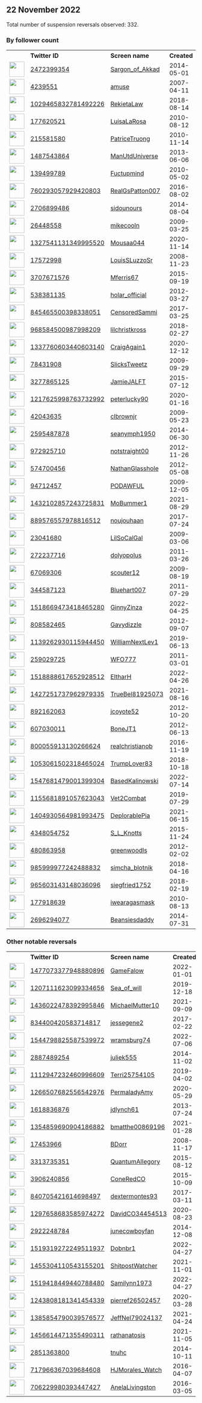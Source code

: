
## 22 November 2022
Total number of suspension reversals observed: 332.

### By follower count
<table><tr><th></th><th align="left">Twitter ID</th><th align="left">Screen name</th>
<th align="left">Created</th><th align="left">Status</th><th align="left">Suspended</th><th align="left">Followers</th>
<tr><td><a href="https://pbs.twimg.com/profile_images/1595030213989203968/scjFn0RN_normal.jpg"><img src="https://pbs.twimg.com/profile_images/1595030213989203968/scjFn0RN_normal.jpg" width="40px" height="40px" align="center"/></a></td><td><a href="https://twitter.com/intent/user?user_id=2472399354">2472399354</a></td><td><a href="https://twitter.com/Sargon_of_Akkad">Sargon_of_Akkad</a></td><td>2014-05-01</td><td align="center"></td><td></td><td>320239</td></tr>
<tr><td><a href="https://pbs.twimg.com/profile_images/1621897638328008709/qK4vDITA_normal.jpg"><img src="https://pbs.twimg.com/profile_images/1621897638328008709/qK4vDITA_normal.jpg" width="40px" height="40px" align="center"/></a></td><td><a href="https://twitter.com/intent/user?user_id=4239551">4239551</a></td><td><a href="https://twitter.com/amuse">amuse</a></td><td>2007-04-11</td><td align="center"></td><td></td><td>250469</td></tr>
<tr><td><a href="https://pbs.twimg.com/profile_images/1121831830586568704/qLp2jM8U_normal.png"><img src="https://pbs.twimg.com/profile_images/1121831830586568704/qLp2jM8U_normal.png" width="40px" height="40px" align="center"/></a></td><td><a href="https://twitter.com/intent/user?user_id=1029465832781492226">1029465832781492226</a></td><td><a href="https://twitter.com/RekietaLaw">RekietaLaw</a></td><td>2018-08-14</td><td align="center"></td><td>2022-09-27</td><td>154028</td></tr>
<tr><td><a href="https://pbs.twimg.com/profile_images/1675288265295818752/wOHBCIPS_normal.jpg"><img src="https://pbs.twimg.com/profile_images/1675288265295818752/wOHBCIPS_normal.jpg" width="40px" height="40px" align="center"/></a></td><td><a href="https://twitter.com/intent/user?user_id=177620521">177620521</a></td><td><a href="https://twitter.com/LuisaLaRosa">LuisaLaRosa</a></td><td>2010-08-12</td><td align="center"></td><td>2022-11-15</td><td>128959</td></tr>
<tr><td><a href="https://pbs.twimg.com/profile_images/1593490349565034497/utKJ1jpA_normal.jpg"><img src="https://pbs.twimg.com/profile_images/1593490349565034497/utKJ1jpA_normal.jpg" width="40px" height="40px" align="center"/></a></td><td><a href="https://twitter.com/intent/user?user_id=215581580">215581580</a></td><td><a href="https://twitter.com/PatriceTruong">PatriceTruong</a></td><td>2010-11-14</td><td align="center"></td><td>2022-09-24</td><td>121521</td></tr>
<tr><td><a href="https://pbs.twimg.com/profile_images/521738497267617792/YkkdL88s_normal.jpeg"><img src="https://pbs.twimg.com/profile_images/521738497267617792/YkkdL88s_normal.jpeg" width="40px" height="40px" align="center"/></a></td><td><a href="https://twitter.com/intent/user?user_id=1487543864">1487543864</a></td><td><a href="https://twitter.com/ManUtdUniverse">ManUtdUniverse</a></td><td>2013-06-06</td><td align="center"></td><td></td><td>85944</td></tr>
<tr><td><a href="https://pbs.twimg.com/profile_images/1039026443618058245/wHnHI7mV_normal.jpg"><img src="https://pbs.twimg.com/profile_images/1039026443618058245/wHnHI7mV_normal.jpg" width="40px" height="40px" align="center"/></a></td><td><a href="https://twitter.com/intent/user?user_id=139499789">139499789</a></td><td><a href="https://twitter.com/Fuctupmind">Fuctupmind</a></td><td>2010-05-02</td><td align="center"></td><td></td><td>44408</td></tr>
<tr><td><a href="https://pbs.twimg.com/profile_images/851239689705189376/sdcAYTFK_normal.jpg"><img src="https://pbs.twimg.com/profile_images/851239689705189376/sdcAYTFK_normal.jpg" width="40px" height="40px" align="center"/></a></td><td><a href="https://twitter.com/intent/user?user_id=760293057929420803">760293057929420803</a></td><td><a href="https://twitter.com/RealGsPatton007">RealGsPatton007</a></td><td>2016-08-02</td><td align="center"></td><td></td><td>30038</td></tr>
<tr><td><a href="https://pbs.twimg.com/profile_images/1320653928690843648/Ff63HRcU_normal.jpg"><img src="https://pbs.twimg.com/profile_images/1320653928690843648/Ff63HRcU_normal.jpg" width="40px" height="40px" align="center"/></a></td><td><a href="https://twitter.com/intent/user?user_id=2706899486">2706899486</a></td><td><a href="https://twitter.com/sidounours">sidounours</a></td><td>2014-08-04</td><td align="center"></td><td></td><td>27908</td></tr>
<tr><td><a href="https://pbs.twimg.com/profile_images/1677246548353204225/OivMmSv8_normal.jpg"><img src="https://pbs.twimg.com/profile_images/1677246548353204225/OivMmSv8_normal.jpg" width="40px" height="40px" align="center"/></a></td><td><a href="https://twitter.com/intent/user?user_id=26448558">26448558</a></td><td><a href="https://twitter.com/mikecooln">mikecooln</a></td><td>2009-03-25</td><td align="center"></td><td></td><td>18260</td></tr>
<tr><td><a href="https://pbs.twimg.com/profile_images/1595875745364164609/TdKa3rgj_normal.jpg"><img src="https://pbs.twimg.com/profile_images/1595875745364164609/TdKa3rgj_normal.jpg" width="40px" height="40px" align="center"/></a></td><td><a href="https://twitter.com/intent/user?user_id=1327541131349995520">1327541131349995520</a></td><td><a href="https://twitter.com/Mousaa044">Mousaa044</a></td><td>2020-11-14</td><td align="center"></td><td>2022-11-19</td><td>16401</td></tr>
<tr><td><a href="https://pbs.twimg.com/profile_images/1656286881489756163/nEDMIQnn_normal.jpg"><img src="https://pbs.twimg.com/profile_images/1656286881489756163/nEDMIQnn_normal.jpg" width="40px" height="40px" align="center"/></a></td><td><a href="https://twitter.com/intent/user?user_id=17572998">17572998</a></td><td><a href="https://twitter.com/LouisSLuzzoSr">LouisSLuzzoSr</a></td><td>2008-11-23</td><td align="center"></td><td></td><td>15569</td></tr>
<tr><td><a href="https://pbs.twimg.com/profile_images/707610717151694848/D2_0Xu_w_normal.jpg"><img src="https://pbs.twimg.com/profile_images/707610717151694848/D2_0Xu_w_normal.jpg" width="40px" height="40px" align="center"/></a></td><td><a href="https://twitter.com/intent/user?user_id=3707671576">3707671576</a></td><td><a href="https://twitter.com/Mferris67">Mferris67</a></td><td>2015-09-19</td><td align="center"></td><td>2022-10-29</td><td>13157</td></tr>
<tr><td><a href="https://pbs.twimg.com/profile_images/1639851881965993985/SX8B7PUP_normal.jpg"><img src="https://pbs.twimg.com/profile_images/1639851881965993985/SX8B7PUP_normal.jpg" width="40px" height="40px" align="center"/></a></td><td><a href="https://twitter.com/intent/user?user_id=538381135">538381135</a></td><td><a href="https://twitter.com/holar_official">holar_official</a></td><td>2012-03-27</td><td align="center">🚫</td><td>2022-04-14</td><td>11466</td></tr>
<tr><td><a href="https://pbs.twimg.com/profile_images/1595452557656203268/zs5WPYHH_normal.jpg"><img src="https://pbs.twimg.com/profile_images/1595452557656203268/zs5WPYHH_normal.jpg" width="40px" height="40px" align="center"/></a></td><td><a href="https://twitter.com/intent/user?user_id=845465500398338051">845465500398338051</a></td><td><a href="https://twitter.com/CensoredSammi">CensoredSammi</a></td><td>2017-03-25</td><td align="center"></td><td></td><td>11419</td></tr>
<tr><td><a href="https://pbs.twimg.com/profile_images/1490532125547900929/YqqvRJvN_normal.jpg"><img src="https://pbs.twimg.com/profile_images/1490532125547900929/YqqvRJvN_normal.jpg" width="40px" height="40px" align="center"/></a></td><td><a href="https://twitter.com/intent/user?user_id=968584500987998209">968584500987998209</a></td><td><a href="https://twitter.com/lilchristkross">lilchristkross</a></td><td>2018-02-27</td><td align="center">🚫</td><td>2022-10-26</td><td>10760</td></tr>
<tr><td><a href="https://pbs.twimg.com/profile_images/1616505081288953861/cmtabXKG_normal.jpg"><img src="https://pbs.twimg.com/profile_images/1616505081288953861/cmtabXKG_normal.jpg" width="40px" height="40px" align="center"/></a></td><td><a href="https://twitter.com/intent/user?user_id=1337760603440603140">1337760603440603140</a></td><td><a href="https://twitter.com/CraigAgain1">CraigAgain1</a></td><td>2020-12-12</td><td align="center">👋</td><td>2022-10-29</td><td>9848</td></tr>
<tr><td><a href="https://pbs.twimg.com/profile_images/959587979684540423/1M7_pcAA_normal.jpg"><img src="https://pbs.twimg.com/profile_images/959587979684540423/1M7_pcAA_normal.jpg" width="40px" height="40px" align="center"/></a></td><td><a href="https://twitter.com/intent/user?user_id=78431908">78431908</a></td><td><a href="https://twitter.com/SlicksTweetz">SlicksTweetz</a></td><td>2009-09-29</td><td align="center">🚫</td><td></td><td>8849</td></tr>
<tr><td><a href="https://pbs.twimg.com/profile_images/1141759873580982274/YUSlDHHU_normal.jpg"><img src="https://pbs.twimg.com/profile_images/1141759873580982274/YUSlDHHU_normal.jpg" width="40px" height="40px" align="center"/></a></td><td><a href="https://twitter.com/intent/user?user_id=3277865125">3277865125</a></td><td><a href="https://twitter.com/JamieJALFT">JamieJALFT</a></td><td>2015-07-12</td><td align="center"></td><td></td><td>8809</td></tr>
<tr><td><a href="https://pbs.twimg.com/profile_images/1266134696368447492/69SDy3gQ_normal.jpg"><img src="https://pbs.twimg.com/profile_images/1266134696368447492/69SDy3gQ_normal.jpg" width="40px" height="40px" align="center"/></a></td><td><a href="https://twitter.com/intent/user?user_id=1217625998763732992">1217625998763732992</a></td><td><a href="https://twitter.com/peterlucky90">peterlucky90</a></td><td>2020-01-16</td><td align="center"></td><td>2022-10-29</td><td>7141</td></tr>
<tr><td><a href="https://pbs.twimg.com/profile_images/992577632431722498/lKwsV6AE_normal.jpg"><img src="https://pbs.twimg.com/profile_images/992577632431722498/lKwsV6AE_normal.jpg" width="40px" height="40px" align="center"/></a></td><td><a href="https://twitter.com/intent/user?user_id=42043635">42043635</a></td><td><a href="https://twitter.com/clbrownjr">clbrownjr</a></td><td>2009-05-23</td><td align="center"></td><td>2022-10-29</td><td>6654</td></tr>
<tr><td><a href="https://abs.twimg.com/sticky/default_profile_images/default_profile_normal.png"><img src="https://abs.twimg.com/sticky/default_profile_images/default_profile_normal.png" width="40px" height="40px" align="center"/></a></td><td><a href="https://twitter.com/intent/user?user_id=2595487878">2595487878</a></td><td><a href="https://twitter.com/seanymph1950">seanymph1950</a></td><td>2014-06-30</td><td align="center"></td><td></td><td>5996</td></tr>
<tr><td><a href="https://pbs.twimg.com/profile_images/1210906524589154304/gjHFyvdS_normal.jpg"><img src="https://pbs.twimg.com/profile_images/1210906524589154304/gjHFyvdS_normal.jpg" width="40px" height="40px" align="center"/></a></td><td><a href="https://twitter.com/intent/user?user_id=972925710">972925710</a></td><td><a href="https://twitter.com/notstraight00">notstraight00</a></td><td>2012-11-26</td><td align="center"></td><td></td><td>5856</td></tr>
<tr><td><a href="https://pbs.twimg.com/profile_images/1634741999055122434/LyiI7c1Z_normal.jpg"><img src="https://pbs.twimg.com/profile_images/1634741999055122434/LyiI7c1Z_normal.jpg" width="40px" height="40px" align="center"/></a></td><td><a href="https://twitter.com/intent/user?user_id=574700456">574700456</a></td><td><a href="https://twitter.com/NathanGlasshole">NathanGlasshole</a></td><td>2012-05-08</td><td align="center"></td><td>2022-05-04</td><td>5780</td></tr>
<tr><td><a href="https://pbs.twimg.com/profile_images/1593998249756696578/nxaElIUj_normal.jpg"><img src="https://pbs.twimg.com/profile_images/1593998249756696578/nxaElIUj_normal.jpg" width="40px" height="40px" align="center"/></a></td><td><a href="https://twitter.com/intent/user?user_id=94712457">94712457</a></td><td><a href="https://twitter.com/PODAWFUL">PODAWFUL</a></td><td>2009-12-05</td><td align="center">🚫</td><td>2022-11-22</td><td>5684</td></tr>
<tr><td><a href="https://pbs.twimg.com/profile_images/1600999500918640640/TO6AmqhP_normal.jpg"><img src="https://pbs.twimg.com/profile_images/1600999500918640640/TO6AmqhP_normal.jpg" width="40px" height="40px" align="center"/></a></td><td><a href="https://twitter.com/intent/user?user_id=1432102857243725831">1432102857243725831</a></td><td><a href="https://twitter.com/MoBummer1">MoBummer1</a></td><td>2021-08-29</td><td align="center"></td><td>2022-09-15</td><td>4971</td></tr>
<tr><td><a href="https://pbs.twimg.com/profile_images/1503673133944946688/97p_Kuy3_normal.jpg"><img src="https://pbs.twimg.com/profile_images/1503673133944946688/97p_Kuy3_normal.jpg" width="40px" height="40px" align="center"/></a></td><td><a href="https://twitter.com/intent/user?user_id=889576557978816512">889576557978816512</a></td><td><a href="https://twitter.com/noujouhaan">noujouhaan</a></td><td>2017-07-24</td><td align="center"></td><td>2022-11-18</td><td>4633</td></tr>
<tr><td><a href="https://pbs.twimg.com/profile_images/1347944027723767810/XiCwNMWP_normal.jpg"><img src="https://pbs.twimg.com/profile_images/1347944027723767810/XiCwNMWP_normal.jpg" width="40px" height="40px" align="center"/></a></td><td><a href="https://twitter.com/intent/user?user_id=23041680">23041680</a></td><td><a href="https://twitter.com/LilSoCalGal">LilSoCalGal</a></td><td>2009-03-06</td><td align="center"></td><td>2022-10-29</td><td>4632</td></tr>
<tr><td><a href="https://pbs.twimg.com/profile_images/1281781584522182657/9kHOpWvE_normal.jpg"><img src="https://pbs.twimg.com/profile_images/1281781584522182657/9kHOpWvE_normal.jpg" width="40px" height="40px" align="center"/></a></td><td><a href="https://twitter.com/intent/user?user_id=272237716">272237716</a></td><td><a href="https://twitter.com/dolyopolus">dolyopolus</a></td><td>2011-03-26</td><td align="center"></td><td></td><td>4584</td></tr>
<tr><td><a href="https://pbs.twimg.com/profile_images/1595076753214656514/dO92DXJy_normal.jpg"><img src="https://pbs.twimg.com/profile_images/1595076753214656514/dO92DXJy_normal.jpg" width="40px" height="40px" align="center"/></a></td><td><a href="https://twitter.com/intent/user?user_id=67069306">67069306</a></td><td><a href="https://twitter.com/scouter12">scouter12</a></td><td>2009-08-19</td><td align="center"></td><td></td><td>4346</td></tr>
<tr><td><a href="https://pbs.twimg.com/profile_images/1643543910826881025/Kc3QjTD4_normal.jpg"><img src="https://pbs.twimg.com/profile_images/1643543910826881025/Kc3QjTD4_normal.jpg" width="40px" height="40px" align="center"/></a></td><td><a href="https://twitter.com/intent/user?user_id=344587123">344587123</a></td><td><a href="https://twitter.com/Bluehart007">Bluehart007</a></td><td>2011-07-29</td><td align="center"></td><td></td><td>3980</td></tr>
<tr><td><a href="https://pbs.twimg.com/profile_images/1532911477866258432/5j-ww-bD_normal.jpg"><img src="https://pbs.twimg.com/profile_images/1532911477866258432/5j-ww-bD_normal.jpg" width="40px" height="40px" align="center"/></a></td><td><a href="https://twitter.com/intent/user?user_id=1518669473418465280">1518669473418465280</a></td><td><a href="https://twitter.com/GinnyZinza">GinnyZinza</a></td><td>2022-04-25</td><td align="center"></td><td>2022-10-20</td><td>3849</td></tr>
<tr><td><a href="https://pbs.twimg.com/profile_images/1595395772698300416/OdrriCEZ_normal.jpg"><img src="https://pbs.twimg.com/profile_images/1595395772698300416/OdrriCEZ_normal.jpg" width="40px" height="40px" align="center"/></a></td><td><a href="https://twitter.com/intent/user?user_id=808582465">808582465</a></td><td><a href="https://twitter.com/Gavydizzle">Gavydizzle</a></td><td>2012-09-07</td><td align="center"></td><td></td><td>3807</td></tr>
<tr><td><a href="https://pbs.twimg.com/profile_images/1139263139604602880/8STwpa3x_normal.jpg"><img src="https://pbs.twimg.com/profile_images/1139263139604602880/8STwpa3x_normal.jpg" width="40px" height="40px" align="center"/></a></td><td><a href="https://twitter.com/intent/user?user_id=1139262930115944450">1139262930115944450</a></td><td><a href="https://twitter.com/WilliamNextLev1">WilliamNextLev1</a></td><td>2019-06-13</td><td align="center"></td><td></td><td>3619</td></tr>
<tr><td><a href="https://pbs.twimg.com/profile_images/990333571817771008/DyPnQgyG_normal.jpg"><img src="https://pbs.twimg.com/profile_images/990333571817771008/DyPnQgyG_normal.jpg" width="40px" height="40px" align="center"/></a></td><td><a href="https://twitter.com/intent/user?user_id=259029725">259029725</a></td><td><a href="https://twitter.com/WFO777">WFO777</a></td><td>2011-03-01</td><td align="center"></td><td></td><td>3511</td></tr>
<tr><td><a href="https://pbs.twimg.com/profile_images/1634681945320824834/0RSoD4Um_normal.jpg"><img src="https://pbs.twimg.com/profile_images/1634681945320824834/0RSoD4Um_normal.jpg" width="40px" height="40px" align="center"/></a></td><td><a href="https://twitter.com/intent/user?user_id=1518888617652928512">1518888617652928512</a></td><td><a href="https://twitter.com/EltharH">EltharH</a></td><td>2022-04-26</td><td align="center"></td><td>2022-10-19</td><td>3328</td></tr>
<tr><td><a href="https://pbs.twimg.com/profile_images/1514714982008643586/-HdrKwAc_normal.jpg"><img src="https://pbs.twimg.com/profile_images/1514714982008643586/-HdrKwAc_normal.jpg" width="40px" height="40px" align="center"/></a></td><td><a href="https://twitter.com/intent/user?user_id=1427251737962979335">1427251737962979335</a></td><td><a href="https://twitter.com/TrueBel81925073">TrueBel81925073</a></td><td>2021-08-16</td><td align="center"></td><td>2022-10-29</td><td>3323</td></tr>
<tr><td><a href="https://pbs.twimg.com/profile_images/1647424841744539651/3ymStii3_normal.jpg"><img src="https://pbs.twimg.com/profile_images/1647424841744539651/3ymStii3_normal.jpg" width="40px" height="40px" align="center"/></a></td><td><a href="https://twitter.com/intent/user?user_id=892162063">892162063</a></td><td><a href="https://twitter.com/jcoyote52">jcoyote52</a></td><td>2012-10-20</td><td align="center"></td><td></td><td>3179</td></tr>
<tr><td><a href="https://pbs.twimg.com/profile_images/1592305138412228612/8h5RSaiu_normal.jpg"><img src="https://pbs.twimg.com/profile_images/1592305138412228612/8h5RSaiu_normal.jpg" width="40px" height="40px" align="center"/></a></td><td><a href="https://twitter.com/intent/user?user_id=607030011">607030011</a></td><td><a href="https://twitter.com/BoneJT1">BoneJT1</a></td><td>2012-06-13</td><td align="center">🚫</td><td>2022-11-17</td><td>3147</td></tr>
<tr><td><a href="https://pbs.twimg.com/profile_images/1611647469280190466/1AToSa6v_normal.jpg"><img src="https://pbs.twimg.com/profile_images/1611647469280190466/1AToSa6v_normal.jpg" width="40px" height="40px" align="center"/></a></td><td><a href="https://twitter.com/intent/user?user_id=800055913130266624">800055913130266624</a></td><td><a href="https://twitter.com/realchristianob">realchristianob</a></td><td>2016-11-19</td><td align="center"></td><td></td><td>3080</td></tr>
<tr><td><a href="https://pbs.twimg.com/profile_images/1272038056518750208/3WEhCXWe_normal.jpg"><img src="https://pbs.twimg.com/profile_images/1272038056518750208/3WEhCXWe_normal.jpg" width="40px" height="40px" align="center"/></a></td><td><a href="https://twitter.com/intent/user?user_id=1053061502318465024">1053061502318465024</a></td><td><a href="https://twitter.com/TrumpLover83">TrumpLover83</a></td><td>2018-10-18</td><td align="center"></td><td>2022-10-29</td><td>3000</td></tr>
<tr><td><a href="https://pbs.twimg.com/profile_images/1642773806321156096/Rd8dWBmm_normal.jpg"><img src="https://pbs.twimg.com/profile_images/1642773806321156096/Rd8dWBmm_normal.jpg" width="40px" height="40px" align="center"/></a></td><td><a href="https://twitter.com/intent/user?user_id=1547681479001399304">1547681479001399304</a></td><td><a href="https://twitter.com/BasedKalinowski">BasedKalinowski</a></td><td>2022-07-14</td><td align="center"></td><td>2022-10-29</td><td>2995</td></tr>
<tr><td><a href="https://pbs.twimg.com/profile_images/1271360358037495808/8JG_rMh5_normal.jpg"><img src="https://pbs.twimg.com/profile_images/1271360358037495808/8JG_rMh5_normal.jpg" width="40px" height="40px" align="center"/></a></td><td><a href="https://twitter.com/intent/user?user_id=1155681891057623043">1155681891057623043</a></td><td><a href="https://twitter.com/Vet2Combat">Vet2Combat</a></td><td>2019-07-29</td><td align="center"></td><td></td><td>2994</td></tr>
<tr><td><a href="https://pbs.twimg.com/profile_images/1557120255402643457/c-MbRaX-_normal.jpg"><img src="https://pbs.twimg.com/profile_images/1557120255402643457/c-MbRaX-_normal.jpg" width="40px" height="40px" align="center"/></a></td><td><a href="https://twitter.com/intent/user?user_id=1404930564981993475">1404930564981993475</a></td><td><a href="https://twitter.com/DeplorablePia">DeplorablePia</a></td><td>2021-06-15</td><td align="center"></td><td>2022-10-29</td><td>2964</td></tr>
<tr><td><a href="https://pbs.twimg.com/profile_images/674855159596363776/jtFy8jdl_normal.jpg"><img src="https://pbs.twimg.com/profile_images/674855159596363776/jtFy8jdl_normal.jpg" width="40px" height="40px" align="center"/></a></td><td><a href="https://twitter.com/intent/user?user_id=4348054752">4348054752</a></td><td><a href="https://twitter.com/S_L_Knotts">S_L_Knotts</a></td><td>2015-11-24</td><td align="center"></td><td></td><td>2949</td></tr>
<tr><td><a href="https://pbs.twimg.com/profile_images/1669118763688505345/2gRi8Iie_normal.jpg"><img src="https://pbs.twimg.com/profile_images/1669118763688505345/2gRi8Iie_normal.jpg" width="40px" height="40px" align="center"/></a></td><td><a href="https://twitter.com/intent/user?user_id=480863958">480863958</a></td><td><a href="https://twitter.com/greenwoodls">greenwoodls</a></td><td>2012-02-02</td><td align="center"></td><td></td><td>2882</td></tr>
<tr><td><a href="https://pbs.twimg.com/profile_images/1354396994119348224/3WVlZStZ_normal.jpg"><img src="https://pbs.twimg.com/profile_images/1354396994119348224/3WVlZStZ_normal.jpg" width="40px" height="40px" align="center"/></a></td><td><a href="https://twitter.com/intent/user?user_id=985999977242488832">985999977242488832</a></td><td><a href="https://twitter.com/simcha_blotnik">simcha_blotnik</a></td><td>2018-04-16</td><td align="center"></td><td></td><td>2586</td></tr>
<tr><td><a href="https://pbs.twimg.com/profile_images/965909649986916352/mNn9qSEt_normal.jpg"><img src="https://pbs.twimg.com/profile_images/965909649986916352/mNn9qSEt_normal.jpg" width="40px" height="40px" align="center"/></a></td><td><a href="https://twitter.com/intent/user?user_id=965603143148036096">965603143148036096</a></td><td><a href="https://twitter.com/siegfried1752">siegfried1752</a></td><td>2018-02-19</td><td align="center"></td><td></td><td>2379</td></tr>
<tr><td><a href="https://pbs.twimg.com/profile_images/1664377218330513410/_l2Ok-jU_normal.jpg"><img src="https://pbs.twimg.com/profile_images/1664377218330513410/_l2Ok-jU_normal.jpg" width="40px" height="40px" align="center"/></a></td><td><a href="https://twitter.com/intent/user?user_id=177918639">177918639</a></td><td><a href="https://twitter.com/iwearagasmask">iwearagasmask</a></td><td>2010-08-13</td><td align="center"></td><td></td><td>2251</td></tr>
<tr><td><a href="https://pbs.twimg.com/profile_images/826249715222245376/K7AJYdxo_normal.jpg"><img src="https://pbs.twimg.com/profile_images/826249715222245376/K7AJYdxo_normal.jpg" width="40px" height="40px" align="center"/></a></td><td><a href="https://twitter.com/intent/user?user_id=2696294077">2696294077</a></td><td><a href="https://twitter.com/Beansiesdaddy">Beansiesdaddy</a></td><td>2014-07-31</td><td align="center"></td><td></td><td>2221</td></tr>
</table>

### Other notable reversals
<table><tr><th></th><th align="left">Twitter ID</th><th align="left">Screen name</th>
<th align="left">Created</th><th align="left">Status</th><th align="left">Suspended</th><th align="left">Followers</th>
<tr><td><a href="https://pbs.twimg.com/profile_images/1477075952203042822/E85S1LcC_normal.jpg"><img src="https://pbs.twimg.com/profile_images/1477075952203042822/E85S1LcC_normal.jpg" width="40px" height="40px" align="center"/></a></td><td><a href="https://twitter.com/intent/user?user_id=1477073377948880896">1477073377948880896</a></td><td><a href="https://twitter.com/GameFalow">GameFalow</a></td><td>2022-01-01</td><td align="center"></td><td>2022-10-31</td><td>226</td></tr>
<tr><td><a href="https://pbs.twimg.com/profile_images/1207113033241096193/Z3MJ-N2O_normal.jpg"><img src="https://pbs.twimg.com/profile_images/1207113033241096193/Z3MJ-N2O_normal.jpg" width="40px" height="40px" align="center"/></a></td><td><a href="https://twitter.com/intent/user?user_id=1207111623099334656">1207111623099334656</a></td><td><a href="https://twitter.com/Sea_of_will">Sea_of_will</a></td><td>2019-12-18</td><td align="center">🔒</td><td>2022-11-14</td><td>12</td></tr>
<tr><td><a href="https://pbs.twimg.com/profile_images/1436022662309060616/JFRD0pSl_normal.png"><img src="https://pbs.twimg.com/profile_images/1436022662309060616/JFRD0pSl_normal.png" width="40px" height="40px" align="center"/></a></td><td><a href="https://twitter.com/intent/user?user_id=1436022478392995846">1436022478392995846</a></td><td><a href="https://twitter.com/MichaelMutter10">MichaelMutter10</a></td><td>2021-09-09</td><td align="center"></td><td>2022-10-20</td><td>1711</td></tr>
<tr><td><a href="https://pbs.twimg.com/profile_images/1358864531175399426/eHRqQ0l2_normal.jpg"><img src="https://pbs.twimg.com/profile_images/1358864531175399426/eHRqQ0l2_normal.jpg" width="40px" height="40px" align="center"/></a></td><td><a href="https://twitter.com/intent/user?user_id=834400420583714817">834400420583714817</a></td><td><a href="https://twitter.com/jessegene2">jessegene2</a></td><td>2017-02-22</td><td align="center"></td><td></td><td>105</td></tr>
<tr><td><a href="https://pbs.twimg.com/profile_images/1544799715790831618/FI3PYXJg_normal.png"><img src="https://pbs.twimg.com/profile_images/1544799715790831618/FI3PYXJg_normal.png" width="40px" height="40px" align="center"/></a></td><td><a href="https://twitter.com/intent/user?user_id=1544798825587539972">1544798825587539972</a></td><td><a href="https://twitter.com/wramsburg74">wramsburg74</a></td><td>2022-07-06</td><td align="center"></td><td>2022-10-20</td><td>1404</td></tr>
<tr><td><a href="https://abs.twimg.com/sticky/default_profile_images/default_profile_normal.png"><img src="https://abs.twimg.com/sticky/default_profile_images/default_profile_normal.png" width="40px" height="40px" align="center"/></a></td><td><a href="https://twitter.com/intent/user?user_id=2887489254">2887489254</a></td><td><a href="https://twitter.com/juliek555">juliek555</a></td><td>2014-11-02</td><td align="center">🚫</td><td>2022-11-08</td><td>55</td></tr>
<tr><td><a href="https://pbs.twimg.com/profile_images/1120695909107535873/VOlxx-s6_normal.jpg"><img src="https://pbs.twimg.com/profile_images/1120695909107535873/VOlxx-s6_normal.jpg" width="40px" height="40px" align="center"/></a></td><td><a href="https://twitter.com/intent/user?user_id=1112947232460996609">1112947232460996609</a></td><td><a href="https://twitter.com/Terri25754105">Terri25754105</a></td><td>2019-04-02</td><td align="center"></td><td>2022-10-20</td><td>1619</td></tr>
<tr><td><a href="https://pbs.twimg.com/profile_images/1603967994970914816/D1brCDGe_normal.jpg"><img src="https://pbs.twimg.com/profile_images/1603967994970914816/D1brCDGe_normal.jpg" width="40px" height="40px" align="center"/></a></td><td><a href="https://twitter.com/intent/user?user_id=1266507682556542976">1266507682556542976</a></td><td><a href="https://twitter.com/PermaladyAmy">PermaladyAmy</a></td><td>2020-05-29</td><td align="center"></td><td>2022-04-15</td><td>7</td></tr>
<tr><td><a href="https://pbs.twimg.com/profile_images/1228173198392348672/4ooBRP_k_normal.jpg"><img src="https://pbs.twimg.com/profile_images/1228173198392348672/4ooBRP_k_normal.jpg" width="40px" height="40px" align="center"/></a></td><td><a href="https://twitter.com/intent/user?user_id=1618836876">1618836876</a></td><td><a href="https://twitter.com/jdlynch61">jdlynch61</a></td><td>2013-07-24</td><td align="center"></td><td>2022-10-29</td><td>1611</td></tr>
<tr><td><a href="https://pbs.twimg.com/profile_images/1600213606188126219/ZJcnTnQB_normal.jpg"><img src="https://pbs.twimg.com/profile_images/1600213606188126219/ZJcnTnQB_normal.jpg" width="40px" height="40px" align="center"/></a></td><td><a href="https://twitter.com/intent/user?user_id=1354859690904186882">1354859690904186882</a></td><td><a href="https://twitter.com/bmatthe00869196">bmatthe00869196</a></td><td>2021-01-28</td><td align="center"></td><td>2022-10-29</td><td>179</td></tr>
<tr><td><a href="https://pbs.twimg.com/profile_images/1678180783809347584/pXK6zTsG_normal.jpg"><img src="https://pbs.twimg.com/profile_images/1678180783809347584/pXK6zTsG_normal.jpg" width="40px" height="40px" align="center"/></a></td><td><a href="https://twitter.com/intent/user?user_id=17453966">17453966</a></td><td><a href="https://twitter.com/BDorr">BDorr</a></td><td>2008-11-17</td><td align="center"></td><td>2022-10-29</td><td>2215</td></tr>
<tr><td><a href="https://pbs.twimg.com/profile_images/1348405330254966785/ijVb9hWP_normal.jpg"><img src="https://pbs.twimg.com/profile_images/1348405330254966785/ijVb9hWP_normal.jpg" width="40px" height="40px" align="center"/></a></td><td><a href="https://twitter.com/intent/user?user_id=3313735351">3313735351</a></td><td><a href="https://twitter.com/QuantumAlIegory">QuantumAlIegory</a></td><td>2015-08-12</td><td align="center"></td><td>2022-10-30</td><td>281</td></tr>
<tr><td><a href="https://pbs.twimg.com/profile_images/1149323924250873857/ezBdwIOQ_normal.jpg"><img src="https://pbs.twimg.com/profile_images/1149323924250873857/ezBdwIOQ_normal.jpg" width="40px" height="40px" align="center"/></a></td><td><a href="https://twitter.com/intent/user?user_id=3906240856">3906240856</a></td><td><a href="https://twitter.com/ConeRedCO">ConeRedCO</a></td><td>2015-10-09</td><td align="center"></td><td></td><td>170</td></tr>
<tr><td><a href="https://pbs.twimg.com/profile_images/840706742803693568/w7-Wfmt__normal.jpg"><img src="https://pbs.twimg.com/profile_images/840706742803693568/w7-Wfmt__normal.jpg" width="40px" height="40px" align="center"/></a></td><td><a href="https://twitter.com/intent/user?user_id=840705421614698497">840705421614698497</a></td><td><a href="https://twitter.com/dextermontes93">dextermontes93</a></td><td>2017-03-11</td><td align="center"></td><td>2022-10-29</td><td>1167</td></tr>
<tr><td><a href="https://abs.twimg.com/sticky/default_profile_images/default_profile_normal.png"><img src="https://abs.twimg.com/sticky/default_profile_images/default_profile_normal.png" width="40px" height="40px" align="center"/></a></td><td><a href="https://twitter.com/intent/user?user_id=1297658683585974272">1297658683585974272</a></td><td><a href="https://twitter.com/DavidCO34454513">DavidCO34454513</a></td><td>2020-08-23</td><td align="center">🚫</td><td>2022-07-13</td><td>372</td></tr>
<tr><td><a href="https://pbs.twimg.com/profile_images/1371974186969702402/vmXGLvdj_normal.jpg"><img src="https://pbs.twimg.com/profile_images/1371974186969702402/vmXGLvdj_normal.jpg" width="40px" height="40px" align="center"/></a></td><td><a href="https://twitter.com/intent/user?user_id=2922248784">2922248784</a></td><td><a href="https://twitter.com/junecowboyfan">junecowboyfan</a></td><td>2014-12-08</td><td align="center"></td><td>2022-10-29</td><td>810</td></tr>
<tr><td><a href="https://pbs.twimg.com/profile_images/1575933511944503312/WYfAJ0LH_normal.jpg"><img src="https://pbs.twimg.com/profile_images/1575933511944503312/WYfAJ0LH_normal.jpg" width="40px" height="40px" align="center"/></a></td><td><a href="https://twitter.com/intent/user?user_id=1519319272249511937">1519319272249511937</a></td><td><a href="https://twitter.com/Dobnbr1">Dobnbr1</a></td><td>2022-04-27</td><td align="center"></td><td>2022-11-09</td><td>480</td></tr>
<tr><td><a href="https://pbs.twimg.com/profile_images/1455305778290696199/NbtKD177_normal.jpg"><img src="https://pbs.twimg.com/profile_images/1455305778290696199/NbtKD177_normal.jpg" width="40px" height="40px" align="center"/></a></td><td><a href="https://twitter.com/intent/user?user_id=1455304110543155201">1455304110543155201</a></td><td><a href="https://twitter.com/ShitpostWatcher">ShitpostWatcher</a></td><td>2021-11-01</td><td align="center"></td><td>2022-04-27</td><td>69</td></tr>
<tr><td><a href="https://pbs.twimg.com/profile_images/1519418965558190080/pg6ycx9q_normal.jpg"><img src="https://pbs.twimg.com/profile_images/1519418965558190080/pg6ycx9q_normal.jpg" width="40px" height="40px" align="center"/></a></td><td><a href="https://twitter.com/intent/user?user_id=1519418449440788480">1519418449440788480</a></td><td><a href="https://twitter.com/Samilynn1973">Samilynn1973</a></td><td>2022-04-27</td><td align="center"></td><td>2022-10-20</td><td>616</td></tr>
<tr><td><a href="https://pbs.twimg.com/profile_images/1286564383976390657/DCUHu4yp_normal.jpg"><img src="https://pbs.twimg.com/profile_images/1286564383976390657/DCUHu4yp_normal.jpg" width="40px" height="40px" align="center"/></a></td><td><a href="https://twitter.com/intent/user?user_id=1243808181341454339">1243808181341454339</a></td><td><a href="https://twitter.com/pierref26502457">pierref26502457</a></td><td>2020-03-28</td><td align="center"></td><td>2022-10-29</td><td>377</td></tr>
<tr><td><a href="https://pbs.twimg.com/profile_images/1602681536825933825/rEZ7Knu5_normal.jpg"><img src="https://pbs.twimg.com/profile_images/1602681536825933825/rEZ7Knu5_normal.jpg" width="40px" height="40px" align="center"/></a></td><td><a href="https://twitter.com/intent/user?user_id=1385854790039576577">1385854790039576577</a></td><td><a href="https://twitter.com/JeffNel79024137">JeffNel79024137</a></td><td>2021-04-24</td><td align="center"></td><td>2022-10-29</td><td>1575</td></tr>
<tr><td><a href="https://pbs.twimg.com/profile_images/1523525080759910401/30vk0qUm_normal.jpg"><img src="https://pbs.twimg.com/profile_images/1523525080759910401/30vk0qUm_normal.jpg" width="40px" height="40px" align="center"/></a></td><td><a href="https://twitter.com/intent/user?user_id=1456614471355490311">1456614471355490311</a></td><td><a href="https://twitter.com/rathanatosis">rathanatosis</a></td><td>2021-11-05</td><td align="center"></td><td>2022-08-18</td><td>146</td></tr>
<tr><td><a href="https://pbs.twimg.com/profile_images/1271723150485499905/x2uZCtYl_normal.jpg"><img src="https://pbs.twimg.com/profile_images/1271723150485499905/x2uZCtYl_normal.jpg" width="40px" height="40px" align="center"/></a></td><td><a href="https://twitter.com/intent/user?user_id=2851363800">2851363800</a></td><td><a href="https://twitter.com/tnuhc">tnuhc</a></td><td>2014-10-11</td><td align="center"></td><td></td><td>407</td></tr>
<tr><td><a href="https://pbs.twimg.com/profile_images/1565800926140436481/2aZWhspA_normal.jpg"><img src="https://pbs.twimg.com/profile_images/1565800926140436481/2aZWhspA_normal.jpg" width="40px" height="40px" align="center"/></a></td><td><a href="https://twitter.com/intent/user?user_id=717966367039684608">717966367039684608</a></td><td><a href="https://twitter.com/HJMorales_Watch">HJMorales_Watch</a></td><td>2016-04-07</td><td align="center"></td><td>2022-10-29</td><td>1277</td></tr>
<tr><td><a href="https://pbs.twimg.com/profile_images/719568143375540224/GIGgGqQ3_normal.jpg"><img src="https://pbs.twimg.com/profile_images/719568143375540224/GIGgGqQ3_normal.jpg" width="40px" height="40px" align="center"/></a></td><td><a href="https://twitter.com/intent/user?user_id=706229980393447427">706229980393447427</a></td><td><a href="https://twitter.com/AnelaLivingston">AnelaLivingston</a></td><td>2016-03-05</td><td align="center"></td><td></td><td>1981</td></tr>
</table>
